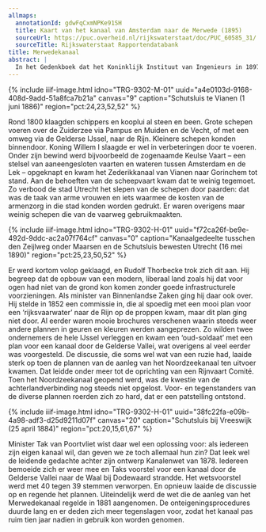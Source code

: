 ```yaml
---
allmaps:
  annotationId: gdwFqCxmNPKe91SH
  title: Kaart van het kanaal van Amsterdam naar de Merwede (1895)
  sourceUrl: https://puc.overheid.nl/rijkswaterstaat/doc/PUC_60585_31/
  sourceTitle: Rijkswaterstaat Rapportendatabank
title: Merwedekanaal
abstract: |
  In het Gedenkboek dat het Koninklijk Instituut van Ingenieurs in 1897 uitbracht ter gelegenheid van het 50-jarig bestaan, werd gememoreerd dat er in Nederland in die vijftig jaar tijd 23 kanalen waren aangelegd. Veruit het langste kanaal – en zeker ook een van de belangrijkste – was het Merwedekanaal. Doel van het kanaal was ‘het verschaffen van een betere scheepvaartgemeenschap’ van Amsterdam naar de Rijn. Het kanaal verbond het IJ met Gorcum en had een lengte van ruim 71 kilometer. Andere getallen: bodembreedte 20 meter, breedte op kanaalpeil 33,20 meterdiepte onder het kanaalpeil 3,1 m. Het bestond uit vier panden, die door schutsluizen werden gescheiden en over het kanaal lagen 34 bruggen. Het kwam na lange discussie tot stand tussen 1881 en 1893. Toen het gereed kwam werd het een ‘kikkersloot’ genoemd.
---
```


{% include iiif-image.html idno="TRG-9302-M-01" uuid="a4e0103d-9168-408d-9add-51a8fca7b21a" canvas="9" caption="Schutsluis te Vianen (1 juni 1886)" region="pct:24,23,52,52" %}

Rond 1800 klaagden schippers en kooplui al steen en been. Grote schepen voeren over de Zuiderzee via Pampus en Muiden en de Vecht, of met een omweg via de Gelderse IJssel, naar de Rijn. Kleinere schepen konden binnendoor. Koning Willem I slaagde er wel in verbeteringen door te voeren. Onder zijn bewind werd bijvoorbeeld de zogenaamde Keulse Vaart – een stelsel van aaneengesloten vaarten en wateren tussen Amsterdam en de Lek – opgeknapt en kwam het Zederikkanaal van Vianen naar Gorinchem tot stand. Aan de behoeften van de scheepvaart kwam dat te weinig tegemoet. Zo verbood de stad Utrecht het slepen van de schepen door paarden: dat was de taak van arme vrouwen en iets waarmee de kosten van de armenzorg in die stad konden worden gedrukt. Er waren overigens maar weinig schepen die van de vaarweg gebruikmaakten. 

{% include iiif-image.html idno="TRG-9302-H-01" uuid="f72ca26f-be9e-492d-9ddc-ac2a07f764cf" canvas="0" caption="Kanaalgedeelte tusschen den Zeijlweg onder Maarsen en de Schutsluis bewesten Utrecht (16 mei 1890)" region="pct:25,23,50,52" %}

Er werd kortom volop geklaagd, en Rudolf Thorbecke trok zich dit aan. Hij begreep dat de opbouw van een modern, liberaal land zoals hij dat voor ogen had niet van de grond kon komen zonder goede infrastructurele voorzieningen. Als minister van Binnenlandse Zaken ging hij daar ook over. Hij stelde in 1852 een commissie in, die al spoedig met een mooi plan voor een ‘rijksvaarwater’ naar de Rijn op de proppen kwam, maar dit plan ging niet door. Al eerder waren mooie brochures verschenen waarin steeds weer andere plannen in geuren en kleuren werden aangeprezen. Zo wilden twee ondernemers de hele IJssel verleggen en kwam een ‘oud-soldaat’ met een plan voor een kanaal door de Gelderse Vallei, wat overigens al veel eerder was voorgesteld. De discussie, die soms wel wat van een ruzie had, laaide sterk op toen de plannen van de aanleg van het Noordzeekanaal ten uitvoer kwamen. Dat leidde onder meer tot de oprichting van een Rijnvaart Comité. Toen het Noordzeekanaal geopend werd, was de kwestie van de achterlandverbinding nog steeds niet opgelost. Voor- en tegenstanders van de diverse plannen roerden zich zo hard, dat er een patstelling ontstond.

{% include iiif-image.html idno="TRG-9302-H-01" uuid="38fc22fa-e09b-4a98-adf3-d25d9211d07f" canvas="20" caption="Schutsluis bij Vreeswijk (25 april 1884)" region="pct:20,15,61,67" %}

Minister Tak van Poortvliet wist daar wel een oplossing voor: als iedereen zijn eigen kanaal wil, dan geven we ze toch allemaal hun zin? Dat leek wel de leidende gedachte achter zijn ontwerp Kanalenwet van 1878. Iedereen bemoeide zich er weer mee en Taks voorstel voor een kanaal door de Gelderse Vallei naar de Waal bij Dodewaard strandde. Het wetsvoorstel werd met 40 tegen 39 stemmen verworpen. En opnieuw laaide de discussie op en regende het plannen. Uiteindelijk werd de wet die de aanleg van het Merwedekanaal regelde in 1881 aangenomen. De onteigeningsprocedures duurde lang en er deden zich meer tegenslagen voor, zodat het kanaal pas ruim tien jaar nadien in gebruik kon worden genomen.